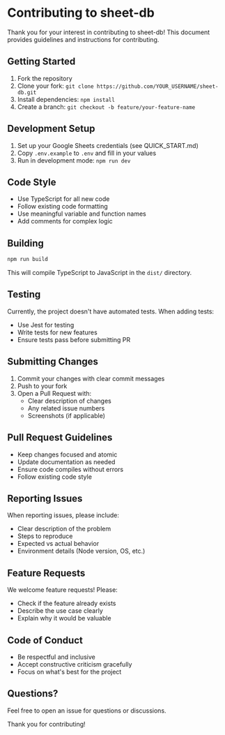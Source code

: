 # Contributing to sheet-db

Thank you for your interest in contributing to sheet-db! This document provides guidelines and instructions for contributing.

## Getting Started

1. Fork the repository
2. Clone your fork: `git clone https://github.com/YOUR_USERNAME/sheet-db.git`
3. Install dependencies: `npm install`
4. Create a branch: `git checkout -b feature/your-feature-name`

## Development Setup

1. Set up your Google Sheets credentials (see QUICK_START.md)
2. Copy `.env.example` to `.env` and fill in your values
3. Run in development mode: `npm run dev`

## Code Style

- Use TypeScript for all new code
- Follow existing code formatting
- Use meaningful variable and function names
- Add comments for complex logic

## Building

```bash
npm run build
```

This will compile TypeScript to JavaScript in the `dist/` directory.

## Testing

Currently, the project doesn't have automated tests. When adding tests:
- Use Jest for testing
- Write tests for new features
- Ensure tests pass before submitting PR

## Submitting Changes

1. Commit your changes with clear commit messages
2. Push to your fork
3. Open a Pull Request with:
   - Clear description of changes
   - Any related issue numbers
   - Screenshots (if applicable)

## Pull Request Guidelines

- Keep changes focused and atomic
- Update documentation as needed
- Ensure code compiles without errors
- Follow existing code style

## Reporting Issues

When reporting issues, please include:
- Clear description of the problem
- Steps to reproduce
- Expected vs actual behavior
- Environment details (Node version, OS, etc.)

## Feature Requests

We welcome feature requests! Please:
- Check if the feature already exists
- Describe the use case clearly
- Explain why it would be valuable

## Code of Conduct

- Be respectful and inclusive
- Accept constructive criticism gracefully
- Focus on what's best for the project

## Questions?

Feel free to open an issue for questions or discussions.

Thank you for contributing!
